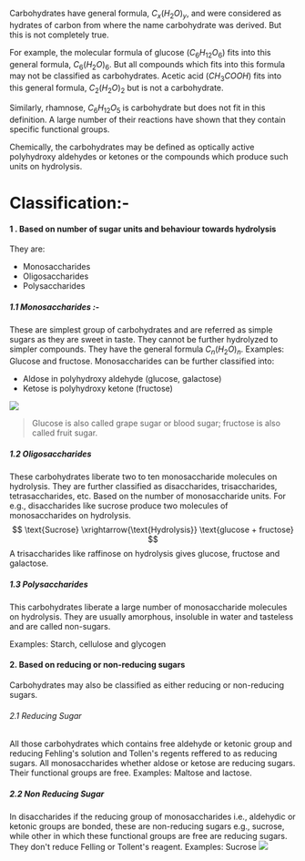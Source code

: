 Carbohydrates have general formula, $C_{x}(H_{2}O)_{y}$, and were considered as hydrates of carbon from where the name carbohydrate was derived. But this is not completely true.

For example, the molecular formula of glucose $(C_{6}H_{12}O_{6})$ fits into this general formula, $C_{6}(H_{2}O)_{6}$. But all compounds which fits into this formula may not be classified as carbohydrates. Acetic acid $(CH_{3}COOH)$ fits into this general formula, $C_{2}(H_{2}O)_{2}$ but is not a carbohydrate.

Similarly, rhamnose, $C_{6}H_{12}O_{5}$ is carbohydrate but does not fit in this definition. A large number of their reactions have shown that they contain specific functional groups.

Chemically, the carbohydrates may be defined as optically active polyhydroxy aldehydes or ketones or the compounds which produce such units on hydrolysis.

# Classification:-

#### 1 . Based on number of sugar units and behaviour towards hydrolysis

They are:
- Monosaccharides
- Oligosaccharides
- Polysaccharides
##### 1.1 Monosaccharides :-
These are simplest group of carbohydrates and are referred as simple sugars as they are sweet in taste. They cannot be further hydrolyzed to simpler compounds. They have the general formula $C_{n}(H_{2}O)_{n}$. Examples: Glucose and fructose.
Monosaccharides can be further classified into:
- Aldose in polyhydroxy aldehyde (glucose, galactose)
- Ketose is polyhydroxy ketone (fructose)

![](Images/Pasted%20image%2020240213095819.png)
> Glucose is also called grape sugar or blood sugar; fructose is also called fruit sugar.

##### 1.2 Oligosaccharides 
These carbohydrates liberate two to ten monosaccharide molecules on hydrolysis. They are further classified as disaccharides, trisaccharides, tetrasaccharides, etc. Based on the number of monosaccharide units. For e.g., disaccharides like sucrose produce two molecules of monosaccharides on hydrolysis.
$$
\text{Sucrose} \xrightarrow{\text{Hydrolysis}} \text{glucose + fructose}
$$
A trisaccharides like raffinose on hydrolysis gives glucose, fructose and galactose.

##### 1.3 Polysaccharides 
This carbohydrates liberate a large number of monosaccharide molecules on hydrolysis. They are usually amorphous, insoluble in water and tasteless and are called non-sugars.

Examples: Starch, cellulose and glycogen

#### 2. Based on reducing or non-reducing sugars
Carbohydrates may also be classified as either reducing or non-reducing sugars.
###### 2.1 Reducing Sugar
All those carbohydrates which contains free aldehyde or ketonic group and reducing Fehling's solution and Tollen's regents reffered to as reducing sugars. All monosaccharides whether aldose or ketose are reducing sugars. Their functional groups are free. Examples: Maltose and lactose.

##### 2.2 Non Reducing Sugar
In disaccharides if the reducing group of monosaccharides i.e., aldehydic or ketonic groups are bonded, these are non-reducing sugars e.g., sucrose, while other in which these functional groups are free are reducing sugars. They don't reduce Felling or Tollent's reagent. 
Examples: Sucrose
![](../../../Pasted%20image%2020240213103457.png)